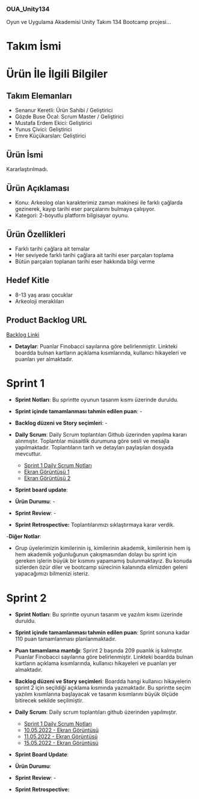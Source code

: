 ### OUA_Unity134
Oyun ve Uygulama Akademisi Unity Takım 134 Bootcamp projesi...

# **Takım İsmi**

# Ürün İle İlgili Bilgiler

## Takım Elemanları

- Senanur Keretli: Ürün Sahibi / Geliştirici
- Gözde Buse Öcal: Scrum Master / Geliştirici
- Mustafa Erdem Ekici: Geliştirici
- Yunus Çivici: Geliştirici
- Emre Küçükarslan: Geliştirici

## Ürün İsmi
Kararlaştırılmadı.

## Ürün Açıklaması
- Konu: Arkeolog olan karakterimiz zaman makinesi ile farklı çağlarda gezinerek, kayıp tarihi eser parçalarını bulmaya çalışıyor.
- Kategori: 2-boyutlu platform bilgisayar oyunu.

## Ürün Özellikleri
- Farklı tarihi çağlara ait temalar
- Her seviyede farklı tarihi çağlara ait tarihi eser parçaları toplama
- Bütün parçaları toplanan tarihi eser hakkında bilgi verme

## Hedef Kitle
- 8-13 yaş arası çocuklar
- Arkeoloji meraklıları

## Product Backlog URL
[Backlog Linki](https://miro.com/app/board/uXjVO0wr1lo=/)

- **Detaylar**: Puanlar Finobacci sayılarına göre belirlenmiştir. Linkteki boardda bulnan kartların açıklama kısımlarında, kullanıcı hikayeleri ve puanları yer almaktadır.

# Sprint 1

- **Sprint Notları**: Bu sprintte oyunun tasarım kısmı üzerinde duruldu.

- **Sprint içinde tamamlanması tahmin edilen puan**: -

- **Backlog düzeni ve Story seçimleri**: -

- **Daily Scrum**: Daily Scrum toplantıları Github üzerinden yapılma kararı alınmıştır. Toplantılar müsaitlik durumuna göre sesli ve mesajla yapılmaktadır. Toplantıların tarih ve detayları paylaşılan dosyada mevcuttur.
  - [Sprint 1 Daily Scrum Notları](https://raw.githubusercontent.com/gozde-buse/OUA_Unity134/main/Sprint1/Sprint%201%20-%20Daily%20Scrum%20Toplant%C4%B1%20Notlar%C4%B1.txt)
  - [Ekran Görüntüsü 1](https://github.com/gozde-buse/OUA_Unity134/blob/c43345e7aa6d7b61e43ac8857ba4eae6cef750bc/Sprint1/Sprint1-DailyScrum_29.04.2022.png)
  - [Ekran Görüntüsü 2](https://github.com/gozde-buse/OUA_Unity134/blob/c43345e7aa6d7b61e43ac8857ba4eae6cef750bc/Sprint1/Sprint1-DailyScrum_02.05.2022.png)

- **Sprint board update**: 

- **Ürün Durumu**: -

- **Sprint Review**: -

- **Sprint Retrospective:** Toplantılarımızı sıklaştırmaya karar verdik.

-**Diğer Notlar**:
- Grup üyelerimizin kimilerinin iş, kimilerinin akademik, kimilerinin hem iş hem akademik yoğunluğunun çakışmasından dolayı bu sprint için gereken işlerin büyük bir kısmını yapamamış bulunmaktayız. Bu konuda sizlerden özür diler ve bootcamp sürecinin kalanında elimizden geleni yapacağımızı bilmenizi isteriz.

# Sprint 2

- **Sprint Notları**: Bu sprintte oyunun tasarım ve yazılım kısmı üzerinde duruldu.

- **Sprint içinde tamamlanması tahmin edilen puan**: Sprint sonuna kadar 110 puan tamamlanması planlanmaktadır.

- **Puan tamamlama mantığı**: Sprint 2 başında 209 puanlık iş kalmıştır. Puanlar Finobacci sayılarına göre belirlenmiştir. Linkteki boardda bulnan kartların açıklama kısımlarında, kullanıcı hikayeleri ve puanları yer almaktadır.

- **Backlog düzeni ve Story seçimleri**: Boardda hangi kullanıcı hikayelerin sprint 2 için seçildiği açıklama kısmında yazmaktadır. Bu sprintte seçim yazılım kısımlarına başlayacak ve tasarım kısımlarını büyük ölçüde bitirecek sekilde seçilmiştir.

- **Daily Scrum**: Daily scrum toplantıları github üzerinden yapılmıştır.
  - [Sprint 1 Daily Scrum Notları](https://raw.githubusercontent.com/gozde-buse/OUA_Unity134/main/Sprint2/Daily%20Scrum/Sprint%202%20-%20Daily%20Scrum%20Toplant%C4%B1%20Notlar%C4%B1.txt)
  - [10.05.2022 - Ekran Görüntüsü](https://github.com/gozde-buse/OUA_Unity134/blob/main/Sprint2/Daily%20Scrum/Sprint2-DailyScrum_10.05.2022.png)
  - [11.05.2022 - Ekran Görüntüsü](https://github.com/gozde-buse/OUA_Unity134/blob/main/Sprint2/Daily%20Scrum/Sprint2-DailyScrum_11.05.2022.png)
  - [15.05.2022 - Ekran Görüntüsü](https://github.com/gozde-buse/OUA_Unity134/blob/main/Sprint2/Daily%20Scrum/Sprint2-DailyScrum_15.05.2022.png)

- **Sprint Board Update**:

- **Ürün Durumu**:

- **Sprint Review**: -

- **Sprint Retrospective:**
